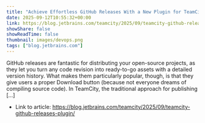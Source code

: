```yaml
---
title: "Achieve Effortless GitHub Releases With a New Plugin for TeamCity"
date: 2025-09-12T10:55:32+00:00
link: https://blog.jetbrains.com/teamcity/2025/09/teamcity-github-releases-plugin/
showShare: false
showReadTime: false
thumbnail: images/devops.png
tags: ["blog.jetbrains.com"]
---
```

GitHub releases are fantastic for distributing your open-source projects, as they let you turn any code revision into ready-to-go assets with a detailed version history. What makes them particularly popular, though, is that they give users a proper Download button (because not everyone dreams of compiling source code). In TeamCity, the traditional approach for publishing […]

- Link to article: https://blog.jetbrains.com/teamcity/2025/09/teamcity-github-releases-plugin/